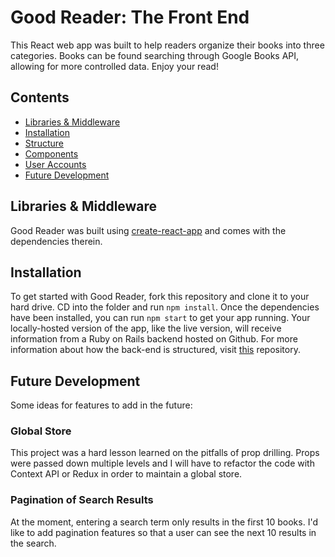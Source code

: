 # Good Reader: The Front End

This React web app was built to help readers organize their books into three categories. Books can be found searching through Google Books API, allowing for more controlled data. Enjoy your read!

## Contents

- [Libraries & Middleware](#libraries--middleware)
- [Installation](#installation)
- [Structure](#structure)
- [Components](#components)
- [User Accounts](#user-accounts)
- [Future Development](#future-development)

## Libraries & Middleware

Good Reader was built using [create-react-app](https://github.com/facebook/create-react-app) and comes with the dependencies therein.

## Installation

To get started with Good Reader, fork this repository and clone it to your hard drive. CD into the folder and run ```npm install```. Once the dependencies have been installed, you can run ```npm start``` to get your app running. Your locally-hosted version of the app, like the live version, will receive information from a Ruby on Rails backend hosted on Github. For more information about how the back-end is structured, visit [this](https://github.com/estherk15/gr-backend) repository.

## Future Development

Some ideas for features to add in the future:

### Global Store

This project was a hard lesson learned on the pitfalls of prop drilling. Props were passed down multiple levels and I will have to refactor the code with Context API or Redux in order to maintain a global store.

### Pagination of Search Results

At the moment, entering a search term only results in the first 10 books. I'd like to add pagination features so that a user can see the next 10 results in the search. 
